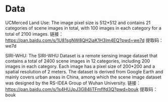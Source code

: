 # Data
UCMerced Land Use: The image pixel size is 512*512 and contains 21 categories of scene images in total, with 100 images in each category for a total of 2100 images. 链接：https://pan.baidu.com/s/1U81sgNW8QH2iaK1H3lm4EQ?pwd=we7d 提取码：we7d

SIRI-WHU: The SIRI-WHU Dataset is a remote sensing image dataset that contains a total of 2400 scene images in 12 categories, including 200 images in each category. Each image has a pixel size of 200*200 and a spatial resolution of 2 meters. The dataset is derived from Google Earth and mainly covers urban areas in China, among which the scene image dataset was designed by the RS-IDEA Group of Wuhan University. 链接：https://pan.baidu.com/s/1s4HUJpJ3G84liTFmfIfd3Q?pwd=bouk 提取码：bouk
